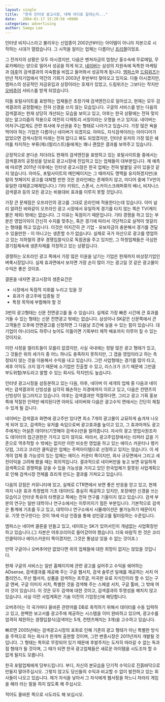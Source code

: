 ```yaml
---
layout: single
title:  "한국 인터넷 광고시장, 대체 어디로 갈려는지..."
date:   2004-01-17 15:29:58 +0900
categories: advertising
author: Samgu Lee
---
```

인터넷 비지니스라고 불리우는 신업종이 2002년부터는 아이템이 아니라 자본으로 시작하는 시대가 열렸습니다. 그 시작을 알리는 업체는 다름아닌 [프리첼](http://www.freechal.com/)이었죠.

<!--more-->

그 전까지의 상황은 모두 아시겠지만, 다음은 벤쳐자금의 엄청난 홍수속에 무료메일, 무료카페라는 양으로 밀어서 성공을 하게 되고, [네이버](http://www.naver.com/)는 삼성의 지원속에 독특한 마케팅과 [야후](http://www.yahoo.co.kr/)의 검색결과의 미숙함을 비집고 들어와서 성공하게 됩니다. [엠파스](http://www.empas.com/)와 [드림위즈](http://www.dreamwiz.com/)는 만년 적자기업에서 약간의 기회가 2003년 후반부터 찾아오고 있지요. 다들 아시겠지만, 엠파스의 성공적인 자금유입과 상장이라는 호재가 있었고, 드림위즈는 그보다는 작지만 [오버추어](http://www.overture.com/) 서비스를 받게 되었습니다.

이들 포털사이트를 표방하는 업체들은 초창기때 검색엔진으로 일어섰고, 현재는 모두 검색결과의 공정함에는 전혀 신경을 쓰지 않는 모습입니다. 구글의 서비스를 받는 다음의 검색결과는 현재 상당히 개선되는 모습을 보이고 있고, 야후는 한국 상황에는 전혀 맞지 않는 알고리즘의 적용으로 여전히 디렉토리 서칭이라는 오명을 쓰고 있지요. 네이버는 어처구니없게도 관련 회사에 우선권을 주는 형태로 나아가고 있습니다. 가장 많은 욕을 먹어야 하는 기업은 다름아닌 네이버가 되겠지요. 아마도, 지식검색이라는 아이디어가 없었으면 검색시장의 미래는 전혀 없다고 봐도 되었겠지만, 인터넷 유저의 가장 많은 쉐어를 차지하는 부류(제너럴리스트)들에게는 꽤나 괜찮은 결과를 보여주고 있습니다.

긍정적으로 본다손 치더라도 현재의 검색엔진을 표방하고 있는 포털사이트들 중에서는 검색결과의 공정성을 담보로 광고시장에 진입하고 있는 업체들이 대부분입니다. 제 예측에 따르면 2011년 이후에는 인터넷 광고시장은 한국 업체는 전혀 발붙일 곳이 있을것 같지 않습니다. 아마도, 포털사이트의 메인페이지는 그 때까지도 명맥을 유지하겠지만(포털의 첫페이지 광고를 대체할 만한 것은 온라인에는 존재하지 않고, 미디어 중에 TV만이 유일한 대체광고매체입니다.) 기타 키워드, 스폰서, 스카이스크래퍼류의 배너, 비지니스 검색결과 등의 모든 광고는 비용대비 효과를 이루지 못할 것입니다.

가장 큰 문제점은 오프라인의 광고를 그대로 온라인에 적용한다는데 있습니다. 이미 널리 알려진 바와같이 오프라인 광고 시장에서 유일하게 경기를 타지 않는 쪽은 TV(케이블은 제외) 밖에는 없습니다. 그 이유는 독점이기 때문입니다. 기타 경쟁을 하고 있는 부분은 영업이익이 간신히 수지를 맞추는, 혹은 경기에 따라서 극단적으로 실적이 엊갈리는 형태를 하고 있습니다. 이것은 어지간히 큰 기업 - 유보자금이 충분해서 경기를 견딜 수 있을만한 - 이 아니고는 생존할 수가 없습니다. 실제로 국가 자산으로 광고를 영업하고 있는 지하철의 경우 경쟁입찰식으로 독점권을 주고 있지만, 그 하청업체들은 극심한 경기침체속에 생존자체를 걱정하고 있는 상황입니다.

경쟁하는 오프라인 광고 쪽에서 가장 많은 이윤을 남기는 기업은 현재까지 비상장기업인 벼룩시장입니다. 실제 효과면에서 보자면 가장 손이 많이 가는 광고일 것 같은 광고물이 수익은 좋은 것이죠.

결론을 내자면 광고시장의 생존요건은

- 시장에서 독점적 지휘를 누리고 있을 것
- 효과가 광고주에 입증될 것
- 특정 목적에 부합해야 할 것

3번의 광고형태는 신문 전면광고를 들 수 있습니다. 실제로 가장 빠른 시간에 큰 효과를 거둘 수 있는 형태는 신문 전면광고 밖에는 없습니다. 삼성이나 SK같은 신문쪽에서 큰 고객들은 오후에 전면광고를 신청하면 그 다음날 조간에 실을 수 있는 힘이 있습니다. 대기업이 아니더라도 하루나 늦어도 이틀이면 기획부터 제작 배포까지 이루어 질 수 있는 것이지요.

이런 사정을 엘리트들이 모를리 없겠지만, 사실 국내에는 정말 많은 광고 형태가 있고, 그 것들은 위의 세가지 중 어느 하나도 충족하지 못하지만, 그 갭을 영업이라고 하는 측정되지 않는 것을 이용해서 수익을 내고 있습니다. 그런 사업형태는 경기를 많이 타고, 세후 이익도 크지 않기 때문에 소기업만 진출할 수 있고, 리스크가 크기 때문에 그만큼 부도위험(부도라고 말할 수 있는 회사도 적지만)도 높습니다.

인터넷 광고시장을 삼등분하고 있는 다음, 야후, 네이버 이 세개의 업체 중 다음과 네이버는 검색결과의 신빙성을 심각히 훼손하는 지경에까지 이르고 있고, 다음은 컨텐츠의 신빙성이 일그러지고 있습니다. 야후는 검색결과만 적절하다면, 그리고 광고 기획 홍보 쪽에 적절한 인력만 배치된다면 아마도 네이버와 다음은 광고수익 면에서는 간단히 제칠 수 있게 될 겁니다.

네이버는 검색결과 화면에 광고주만 있다면 최소 7개의 광고물이 교묘하게 숨겨져 나오게 되어 있고, 검색하는 유저를 속임으로써 광고효과를 높이고 있고, 그 효과마져도 광고주에게는 어설픈 데이터(기껏해야 검색수)만을 알려줍니다. 자사의 광고 영업사원조차도 데이터의 접근권한은 가지고 있지 않지요. 따라서, 광고주입장에서는 리퍼러 값을 기준으로 역추적할 수 밖에는 없지만 이런 비슷한 영업을 하고 있는 에이스 카운터나 랭키닷컴, 그리고 코리안 클릭같은 업체는 주력아이템으로 선정하고 있지는 않습니다. 이 세개의 업체 중 가능성이 있는 업체는 에이스 카운터 쪽이지만, 회사 규모면에서 그리고 세전이익을 고려해 봤을 때는 회의적입니다. 결과적으로 네이버만을 놓고 보면 유일하게 검색쪽으로 경쟁력을 갖을 수 있을 가능성을 가지고 있던 한국업체가 잘못된 사업계획으로 인해 검색시장 전체를 흐리게 만드는 결과를 가져오고 있습니다.

다음의 강점은 커뮤니티에 있고, 실제로 CTR면에서 보면 좋은 반응을 얻고 있고, 현재까지 나온 효과 측정법의 기초 데이터도 충실히 제공하고 있지만, 포장에만 신경을 쓰는 모습이고 인터넷 특유의 타켓광고 쪽에는 전혀 연구를 기울이지 않고 있습니다. 검색 부분의 연구는 일반 대학이나 연구소에서는 이루어지기 힘든 부분입니다. 기본적으로 검색은 통계에 기초를 두고 있고, 대학이나 연구소에서 시뮬레이션은 불가능하기 때문이지요. 기껏 연구한다는 것이 19세 이상 인증을 통해 성인광고를 필터링하는 수준입니다.

엠파스는 네이버 클론을 만들고 있고, 네이트는 SK가 있어서인지 개념없는 사업확장만 하고 있습니다.(그 자본은 야후코리아로 들어갔어야 했습니다. 더욱 바람직 한 것은 코리안클릭이나 에이스카운터 쪽이겠지만, 그것은 통념상 있을 수 없는 것이죠.)

만약 구글이나 오버추어만 없었다면 위의 업체들에 대한 희망이 없지는 않았을 것입니다.

현재 구글의 서비스는 일반 홈페이지에 관련 광고를 실어주고 수익을 쉐어하는 ADsense, 검색결과를 제공해 주는 구글 웹서치, 검색 솔루션 일체를 제공하는 서치 어플리언스, 무선 웹서치, 상품을 검색하는 프루글, 미국판 유료 지식인이라 할 수 있는 구글 앤써, 구글 이미지 서치, 특별한 것을 검색해 주는 스페셜 서치, 구글 툴바, 그 밖에 여러 것이 있습니다. 이 것은 모두 검색에 대한 것이고, 검색결과의 투명성을 해치지 않고 있습니다. 사실 이런 사업계획은 기술 이전의 기업정신에 해당합니다.

오버추어는 각 국가마다 올바른 관련어를 DB로 축적하기 위해서 데이터를 수동 입력하고 있고, 완벽한 보고서를 광고주에 제공하는 시스템을 이미 완비하고 있으며, 광고수를 엄격히 제한하는 경쟁입찰식(검색어는 5개, 컨텐츠매치는 3개)을 고수하고 있습니다.

빠르면 2005년에는 검색광고시장의 포화로 인해 기존의 광고 형태가 아닌 특별한 방식을 주력으로 하는 회사가 한개씩 출현할 것이며, 그런 변종시장은 2011년까지 개발될 것입니다. 그 형태는 특허로 무장되어 있기 때문에 후발주자는 도저히 따라갈 수 없는 독과점 형태가 될 것이며, 그 때가 되면 한국 광고업체들은 새로운 아이템을 시도조차 할 수 없게 될지도 모릅니다.

한국 포털업체에게 당부드립니다. 부디, 자신의 본모습을 단기적 수익으로 진흙바닥으로 만들지 말아주십시오. 그렇지 않고도 당신들의 수익과 비교할 수 없이 발전하고 있는 회사들이 나오고 있습니다. 제가 자식을 낳아서 그 자식에게 웹서핑을 하느니 차라리 게임을 해라 라는 말을 하지 않도록 해 주십시오.

적어도 올바른 쪽으로 시도라도 해 보십시오.
